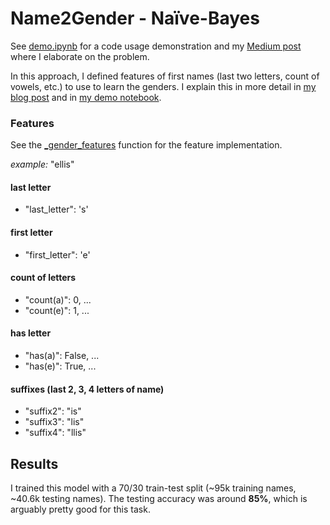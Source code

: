 # Name2Gender - Naïve-Bayes
See [demo.ipynb](https://github.com/ellisbrown/name2gender/blob/master/naive_bayes/demo.ipynb) for a code usage demonstration and my [Medium post](https://medium.com/@ellisbrown/name2gender-introduction-626d89378fb0) where I elaborate on the problem.

In this approach, I defined features of first names (last two letters, count of vowels, etc.) to use to learn the genders. I explain this in more detail in [my blog post](https://medium.com/@ellisbrown/name2gender-introduction-626d89378fb0#9dfc) and in [my demo notebook](https://github.com/ellisbrown/name2gender/blob/master/naive_bayes/demo.ipynb).

### Features
See the [_gender_features](https://github.com/ellisbrown/name2gender/blob/master/naive_bayes/data_util.py#L42) function for the feature implementation.

*example:* "ellis"
#### last letter
* "last_letter": 's'
#### first letter
* "first_letter": 'e'
#### count of letters
* "count(a)": 0, ...
* "count(e)": 1, ...
#### has letter
* "has(a)": False, ...
* "has(e)": True, ...
#### suffixes (last 2, 3, 4 letters of name)
* "suffix2": "is"
* "suffix3": "lis"
* "suffix4": "llis"

## Results
I trained this model with a 70/30 train-test split (~95k training names, ~40.6k testing names). The testing accuracy was around **85%**, which is arguably pretty good for this task.
